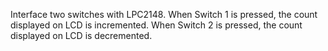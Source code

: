 Interface two switches with LPC2148. When Switch 1 is pressed, the count displayed on LCD is incremented. When Switch 2 is pressed, the count displayed on LCD is decremented.
